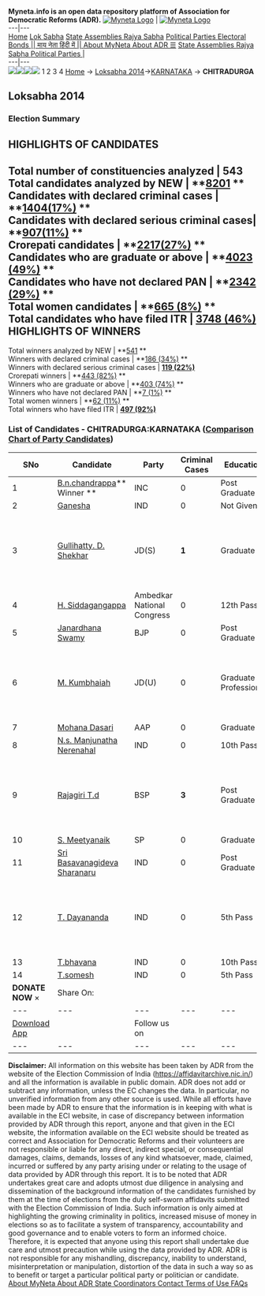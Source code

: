 **Myneta.info is an open data repository platform of Association for Democratic Reforms (ADR).**
[![Myneta Logo](https://www.myneta.info/lib/img/myneta-logo.png)](https://www.myneta.info/) | [![Myneta Logo](https://www.myneta.info/lib/img/adr-logo.png)](https://adrindia.org)  
---|---  
[Home](https://www.myneta.info/) [Lok Sabha](https://www.myneta.info/#ls "Lok Sabha") [ State Assemblies ](https://www.myneta.info/#sa "State Assemblies") [Rajya Sabha](https://www.myneta.info/#rs "Rajya Sabha") [Political Parties ](https://www.myneta.info/party "Political Parties") [ Electoral Bonds ](https://www.myneta.info/electoral_bonds "Electoral Bonds") [ || माय नेता हिंदी में || ](https://translate.google.co.in/translate?prev=hp&hl=en&js=y&u=www.myneta.info&sl=en&tl=hi&history_state0=) [ About MyNeta ](https://adrindia.org/content/about-myneta) [ About ADR ](https://adrindia.org/about-adr/who-we-are) [☰](javascript:void\(0\))
[ State Assemblies ](https://www.myneta.info/#sa "State Assemblies") [ Rajya Sabha ](https://www.myneta.info/#rs "Rajya Sabha") [ Political Parties ](https://www.myneta.info/party "Political Parties")
|   
---|---  
![](https://www.myneta.info/lib/img/banner/banner-1.png)![](https://www.myneta.info/lib/img/banner/banner-2.png)![](https://www.myneta.info/lib/img/banner/banner-3.png)![](https://www.myneta.info/lib/img/banner/banner-4.png)
1  2  3  4 
[Home](https://www.myneta.info/) → [Loksabha 2014](https://www.myneta.info/ls2014/)→[KARNATAKA](https://www.myneta.info/ls2014/index.php?action=show_constituencies&state_id=10) → **CHITRADURGA**
### 
## Loksabha 2014
###  Election Summary 
HIGHLIGHTS OF CANDIDATES  
---  
Total number of constituencies analyzed |  543   
Total candidates analyzed by NEW | **[8201](https://www.myneta.info/ls2014/index.php?action=summary&subAction=candidates_analyzed&sort=candidate#summary) **  
Candidates with declared criminal cases | **[1404(17%)](https://www.myneta.info/ls2014/index.php?action=summary&subAction=crime&sort=candidate#summary) **  
Candidates with declared serious criminal cases| **[907(11%)](https://www.myneta.info/ls2014/index.php?action=summary&subAction=serious_crime&sort=candidate#summary) **  
Crorepati candidates | **[2217(27%)](https://www.myneta.info/ls2014/index.php?action=summary&subAction=crorepati&sort=candidate#summary) **  
Candidates who are graduate or above | **[4023 (49%)](https://www.myneta.info/ls2014/index.php?action=summary&subAction=education&sort=candidate#summary) **  
Candidates who have not declared PAN | **[2342 (29%)](https://www.myneta.info/ls2014/index.php?action=summary&subAction=without_pan&sort=candidate#summary) **  
Total women candidates | **[665 (8%)](https://www.myneta.info/ls2014/index.php?action=summary&subAction=women_candidate&sort=candidate#summary) **  
Total candidates who have filed ITR | [**3748 (46%)**](https://www.myneta.info/ls2014/index.php?action=summary&subAction=filed_itr&sort=candidate#summary)  
HIGHLIGHTS OF WINNERS  
---  
Total winners analyzed by NEW | **[541](https://www.myneta.info/ls2014/index.php?action=summary&subAction=winner_analyzed&sort=candidate#summary) **  
Winners with declared criminal cases | **[186 (34%)](https://www.myneta.info/ls2014/index.php?action=summary&subAction=winner_crime&sort=candidate#summary) **  
Winners with declared serious criminal cases | **[119 (22%)](https://www.myneta.info/ls2014/index.php?action=summary&subAction=winner_serious_crime&sort=candidate#summary)**  
Crorepati winners | **[443 (82%)](https://www.myneta.info/ls2014/index.php?action=summary&subAction=winner_crorepati&sort=candidate#summary) **  
Winners who are graduate or above | **[403 (74%)](https://www.myneta.info/ls2014/index.php?action=summary&subAction=winner_education&sort=candidate#summary) **  
Winners who have not declared PAN | **[7 (1%)](https://www.myneta.info/ls2014/index.php?action=summary&subAction=winner_without_pan&sort=candidate#summary) **  
Total women winners | **[62 (11%)](https://www.myneta.info/ls2014/index.php?action=summary&subAction=winner_women&sort=candidate#summary) **  
Total winners who have filed ITR | [**497 (92%)**](https://www.myneta.info/ls2014/index.php?action=summary&subAction=winner_filed_itr&sort=candidate#summary)  
### List of Candidates - CHITRADURGA:KARNATAKA ([Comparison Chart of Party Candidates](https://www.myneta.info/ls2014/comparisonchart.php?constituency_id=134))
SNo | Candidate| Party| Criminal Cases| Education| Age| Total Assets| Liabilities  
---|---|---|---|---|---|---|---  
1  | [B.n.chandrappa](https://www.myneta.info/ls2014/candidate.php?candidate_id=1085)** Winner ** | INC | 0 | Post Graduate| 58 | Rs 4,83,03,759 ~ 4 Crore+ | Rs 1,38,00,000 ~ 1 Crore+  
2  | [Ganesha](https://www.myneta.info/ls2014/candidate.php?candidate_id=2588) | IND | 0 | Not Given| 53 | Rs 1,15,500 ~ 1 Lacs+ | Rs 0 ~   
3  | [Gullihatty. D. Shekhar](https://www.myneta.info/ls2014/candidate.php?candidate_id=600) | JD(S) | **1** | Graduate| 45 | ![](https://myneta.info/image_v2.php?myneta_folder=ls2014&candidate_id=600&col=ta) | ![](https://myneta.info/image_v2.php?myneta_folder=ls2014&candidate_id=600&col=lia)  
4  | [H. Siddagangappa](https://www.myneta.info/ls2014/candidate.php?candidate_id=2592) | Ambedkar National Congress | 0 | 12th Pass| 47 | Rs 2,09,000 ~ 2 Lacs+ | Rs 11,50,000 ~ 11 Lacs+  
5  | [Janardhana Swamy](https://www.myneta.info/ls2014/candidate.php?candidate_id=1086) | BJP | 0 | Post Graduate| 46 | Rs 1,92,10,602 ~ 1 Crore+ | Rs 0 ~   
6  | [M. Kumbhaiah](https://www.myneta.info/ls2014/candidate.php?candidate_id=2591) | JD(U) | 0 | Graduate Professional| 56 | ![](https://myneta.info/image_v2.php?myneta_folder=ls2014&candidate_id=2591&col=ta) | ![](https://myneta.info/image_v2.php?myneta_folder=ls2014&candidate_id=2591&col=lia)  
7  | [Mohana Dasari](https://www.myneta.info/ls2014/candidate.php?candidate_id=2585) | AAP | 0 | Graduate| 31 | Rs 15,49,000 ~ 15 Lacs+ | Rs 6,35,38,863 ~ 6 Crore+  
8  | [N.s. Manjunatha Nerenahal](https://www.myneta.info/ls2014/candidate.php?candidate_id=2586) | IND | 0 | 10th Pass| 54 | Rs 4,50,000 ~ 4 Lacs+ | Rs 0 ~   
9  | [Rajagiri T.d](https://www.myneta.info/ls2014/candidate.php?candidate_id=2582) | BSP | **3** | Post Graduate| 54 | ![](https://myneta.info/image_v2.php?myneta_folder=ls2014&candidate_id=2582&col=ta) | ![](https://myneta.info/image_v2.php?myneta_folder=ls2014&candidate_id=2582&col=lia)  
10  | [S. Meetyanaik](https://www.myneta.info/ls2014/candidate.php?candidate_id=2589) | SP | 0 | Graduate| 43 | Rs 8,90,000 ~ 8 Lacs+ | Rs 1,00,000 ~ 1 Lacs+  
11  | [Sri Basavanagideva Sharanaru](https://www.myneta.info/ls2014/candidate.php?candidate_id=2593) | IND | 0 | Post Graduate| 39 | Rs 4,89,561 ~ 4 Lacs+ | Rs 0 ~   
12  | [T. Dayananda](https://www.myneta.info/ls2014/candidate.php?candidate_id=2583) | IND | 0 | 5th Pass| 34 | ![](https://myneta.info/image_v2.php?myneta_folder=ls2014&candidate_id=2583&col=ta) | ![](https://myneta.info/image_v2.php?myneta_folder=ls2014&candidate_id=2583&col=lia)  
13  | [T.bhavana](https://www.myneta.info/ls2014/candidate.php?candidate_id=3292) | IND | 0 | 10th Pass| 36 | Rs 1,00,000 ~ 1 Lacs+ | Rs 0 ~   
14  | [T.somesh](https://www.myneta.info/ls2014/candidate.php?candidate_id=2580) | IND | 0 | 5th Pass| 42 | Rs 54,88,000 ~ 54 Lacs+ | Rs 0 ~   
|  **DONATE NOW** × |  Share On:  | [](https://api.whatsapp.com/send?text=https%3A%2F%2Fmyneta.info%2Fpunjab2022%2Findex.php%3Faction%3Dshow_constituencies%26state_id%3D19) | [](https://www.facebook.com/sharer/sharer.php?u=https%3A%2F%2Fmyneta.info%2Fpunjab2022%2Findex.php%3Faction%3Dshow_constituencies%26state_id%3D19) | [](https://twitter.com/share?url=https%3A%2F%2Fmyneta.info%2Fpunjab2022%2Findex.php%3Faction%3Dshow_constituencies%26state_id%3D19)  
---|---|---|---|---  
| [ Download App ](https://play.google.com/store/apps/details?id=com.webrosoft.myneta1&pcampaignid=pcampaignidMKT-Other-global-all-co-prtnr-py-PartBadge-Mar2515-1) | [](https://play.google.com/store/apps/details?id=com.webrosoft.myneta1&pcampaignid=pcampaignidMKT-Other-global-all-co-prtnr-py-PartBadge-Mar2515-1) |  Follow us on  | [](https://www.facebook.com/adrindia.org/) | [](https://twitter.com/adrspeaks) | [](https://groups.google.com/g/national-election-watch?hl=en&pli=1) | [](https://www.instagram.com/adrspeaks/) | [](https://www.youtube.com/user/adrspeaks) | [](https://sharechat.com/profile/adrspeaks)  
---|---|---|---|---|---|---|---|---  
**Disclaimer:** All information on this website has been taken by ADR from the website of the Election Commission of India (https://affidavitarchive.nic.in/) and all the information is available in public domain. ADR does not add or subtract any information, unless the EC changes the data. In particular, no unverified information from any other source is used. While all efforts have been made by ADR to ensure that the information is in keeping with what is available in the ECI website, in case of discrepancy between information provided by ADR through this report, anyone and that given in the ECI website, the information available on the ECI website should be treated as correct and Association for Democratic Reforms and their volunteers are not responsible or liable for any direct, indirect special, or consequential damages, claims, demands, losses of any kind whatsoever, made, claimed, incurred or suffered by any party arising under or relating to the usage of data provided by ADR through this report. It is to be noted that ADR undertakes great care and adopts utmost due diligence in analysing and dissemination of the background information of the candidates furnished by them at the time of elections from the duly self-sworn affidavits submitted with the Election Commission of India. Such information is only aimed at highlighting the growing criminality in politics, increased misuse of money in elections so as to facilitate a system of transparency, accountability and good governance and to enable voters to form an informed choice. Therefore, it is expected that anyone using this report shall undertake due care and utmost precaution while using the data provided by ADR. ADR is not responsible for any mishandling, discrepancy, inability to understand, misinterpretation or manipulation, distortion of the data in such a way so as to benefit or target a particular political party or politician or candidate. 
[ About MyNeta ](https://adrindia.org/content/about-myneta) [ About ADR ](https://adrindia.org/about-adr/who-we-are) [ State Coordinators ](https://adrindia.org/about-adr/state-coordinators) [ Contact ](https://adrindia.org/contact-us) [ Terms of Use ](https://adrindia.org/content/adr-terms-use) [ FAQs ](https://adrindia.org/content/faqs)
